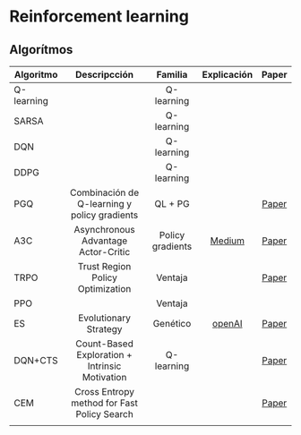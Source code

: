 # Reinforcement learning

## Algorítmos

| Algoritmo  |                  Descripcción                  |      Familia     |                                                                     Explicación                                                                     |                             Paper                            |
|------------|:----------------------------------------------:|:----------------:|:---------------------------------------------------------------------------------------------------------------------------------------------------:|:------------------------------------------------------------:|
| Q-learning |                                                | Q-learning       |                                                                                                                                                     |                                                              |
| SARSA      |                                                | Q-learning       |                                                                                                                                                     |                                                              |
| DQN        |                                                | Q-learning       |                                                                                                                                                     |                                                              |
| DDPG       |                                                | Q-learning       |                                                                                                                                                     |                                                              |
| PGQ        | Combinación de Q-learning y policy gradients   | QL + PG          |                                                                                                                                                     | [Paper](https://arxiv.org/abs/1611.01626)                    |
| A3C        | Asynchronous Advantage Actor-Critic            | Policy gradients | [Medium](https://medium.com/emergent-future/simple-reinforcement-learning-with-tensorflow-part-8-asynchronous-actor-critic-agents-a3c-c88f72a5e9f2) | [Paper](https://arxiv.org/abs/1602.01783)                    |
| TRPO       | Trust Region Policy Optimization               | Ventaja          |                                                                                                                                                     | [Paper](https://arxiv.org/abs/1502.05477)                    |
| PPO        |                                                | Ventaja          |                                                                                                                                                     |                                                              |
| ES         | Evolutionary Strategy                          | Genético         | [openAI](https://blog.openai.com/evolution-strategies/)                                                                                             | [Paper](https://arxiv.org/abs/1703.03864)                    |
| DQN+CTS    | Count-Based Exploration + Intrinsic Motivation | Q-learning       |                                                                                                                                                     | [Paper](https://arxiv.org/abs/1606.01868)                    |
| CEM        | Cross Entropy method for Fast Policy Search    |                  |                                                                                                                                                     | [Paper](http://www.aaai.org/Papers/ICML/2003/ICML03-068.pdf) |
|            |                                                |                  |                                                                                                                                                     |                                                              |

